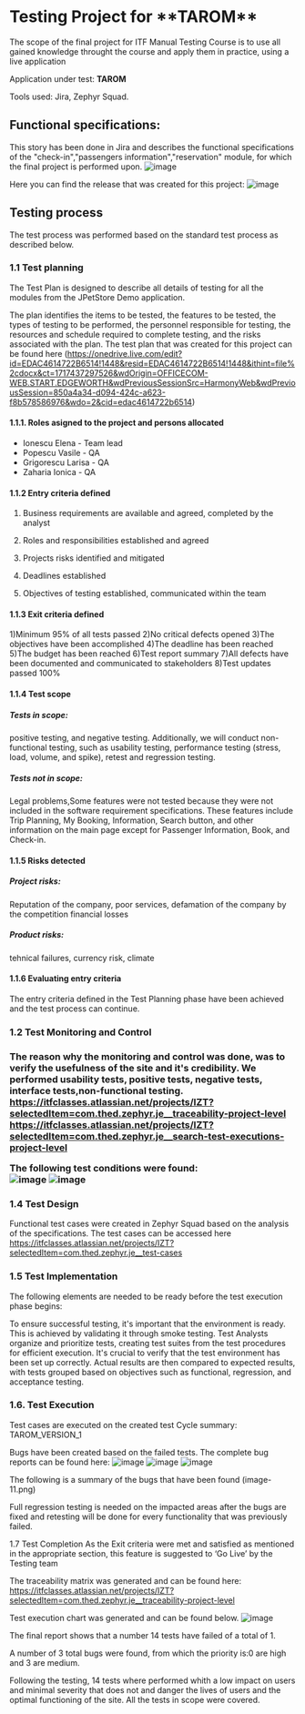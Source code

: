 <h1>Testing Project for **TAROM**</h1>

The scope of the final project for ITF Manual Testing Course is to use all gained knowledge throught the course and apply them in practice, using a live application

Application under test: **TAROM**

Tools used: Jira, Zephyr Squad.

<h2>Functional specifications:</h2>

This story has been done  in Jira and describes the functional specifications of the "check-in","passengers information","reservation" module, for which the final project is performed upon.
![image](https://github.com/user-attachments/assets/7329909a-d391-4c57-8d2f-8bc38becd794)

Here you can find the release that was created for this project:
![image](https://github.com/user-attachments/assets/fead660f-ffc7-4702-abd9-15b46bdd9650)

<h2>Testing process</h2>

The test process was performed based on the standard test process as described below.

<h3>1.1 Test planning</h3>

The Test Plan is designed to describe all details of testing for all the modules from the JPetStore Demo application.

The plan identifies the items to be tested, the features to be tested, the types of testing to be performed, the personnel responsible for testing, the resources and schedule required to complete testing, and the risks associated with the plan. 
The test plan that was created for this project can be found here
(https://onedrive.live.com/edit?id=EDAC4614722B6514!1448&resid=EDAC4614722B6514!1448&ithint=file%2cdocx&ct=1717437297526&wdOrigin=OFFICECOM-WEB.START.EDGEWORTH&wdPreviousSessionSrc=HarmonyWeb&wdPreviousSession=850a4a34-d094-424c-a623-f8b578586976&wdo=2&cid=edac4614722b6514)

<h4>1.1.1. Roles asigned to the project and persons allocated</h4>
<ul>
  <li>Ionescu Elena - Team lead</li> 
  <li>Popescu Vasile - QA</li>
  <li>Grigorescu Larisa - QA</li>
  <li>Zaharia Ionica - QA</li>
</ul>

<h4> 1.1.2 Entry criteria defined </h4>

1) Business requirements are available and agreed, completed by the analyst 

2) Roles and responsibilities established and agreed 

3) Projects risks identified and mitigated  

4) Deadlines established 

5) Objectives of testing established, communicated within the team 

<h4> 1.1.3 Exit criteria defined </h4>

1)Minimum 95% of all tests passed							2)No critical defects opened								3)The objectives have been accomplished						4)The deadline has been reached							5)The budget has been reached								6)Test report summary 										7)All defects have been documented and communicated to stakeholders		8)Test updates passed 100% 

<h4> 1.1.4 Test scope</h4>

<h5> Tests in scope: </h5>

positive testing, and negative testing. Additionally, we will conduct non-functional testing, such as usability testing, performance testing (stress, load, volume, and spike), retest and regression testing. 

<h5>Tests not in scope: </h5>

 Legal problems,Some features were not tested because they were not included in the software requirement specifications. These features include Trip Planning, My Booking, Information, Search button, and other information on the main page except for Passenger Information, Book, and Check-in. 

<h4>1.1.5 Risks detected</h4>

<h5>Project risks:</h5>
Reputation of the company, poor services, defamation of the company by the competition financial losses


<h5> Product risks: </h5>

tehnical failures, currency risk, climate

<h4>1.1.6 Evaluating entry criteria</h4>

The entry criteria defined in the Test Planning phase have been achieved and the test process can continue.

<h3>1.2 Test Monitoring and Control<h3>

The reason why the monitoring and control was done, was to verify the usefulness of the site and it's credibility.
We performed usability tests, positive tests, negative tests, interface tests,non-functional testing. 
https://itfclasses.atlassian.net/projects/IZT?selectedItem=com.thed.zephyr.je__traceability-project-level
https://itfclasses.atlassian.net/projects/IZT?selectedItem=com.thed.zephyr.je__search-test-executions-project-level


The following test conditions were found: <br>
![image](https://github.com/ZahariaI/Tarom-Jira/assets/166908547/7f8c9a93-bf15-4b06-9726-af77775ced09)
![image](https://github.com/ZahariaI/Tarom-Jira/assets/166908547/8e848e0f-3ae2-4883-b682-b55058797399)





<h3> 1.4 Test Design</h3>

Functional test cases were created in Zephyr Squad based on the analysis of the specifications. The test cases can be accessed here
https://itfclasses.atlassian.net/projects/IZT?selectedItem=com.thed.zephyr.je__test-cases

<h3>1.5 Test Implementation</h3>

The following elements are needed to be ready before the test execution phase begins:

To ensure successful testing, it's important that the environment is ready. This is achieved by validating it through smoke testing. Test Analysts organize and prioritize tests, creating test suites from the test procedures for efficient execution. It's crucial to verify that the test environment has been set up correctly. Actual results are then compared to expected results, with tests grouped based on objectives such as functional, regression, and acceptance testing. 

<h3>1.6. Test Execution </h3>

Test cases are executed on the created test Cycle summary: TAROM_VERSION_1

Bugs have been created based on the failed tests. The complete bug reports can be found here: 
![image](https://github.com/ZahariaI/Tarom-Jira/assets/166908547/14a4508d-a60d-4855-9020-822851b64427)
![image](https://github.com/ZahariaI/Tarom-Jira/assets/166908547/146ab92f-8f06-4a06-8cba-3eaf436c6998)
![image](https://github.com/ZahariaI/Tarom-Jira/assets/166908547/cb4313c7-919b-414e-bbf1-9a60e3729afb)

The following is a summary of the bugs that have been found
(image-11.png)

Full regression testing is needed on the impacted areas after the bugs are fixed and retesting will be done for every functionality that was previously failed.

1.7 Test Completion
As the Exit criteria were met and satisfied as mentioned in the appropriate section, this feature is suggested to ‘Go Live’ by the Testing team

The traceability matrix was generated and can be found here:
https://itfclasses.atlassian.net/projects/IZT?selectedItem=com.thed.zephyr.je__traceability-project-level

Test execution chart was generated and can be found below. 
![image](https://github.com/ZahariaI/Tarom-Jira/assets/166908547/8fdce5ae-1311-4d4e-9963-c2c016e02598)


The final report shows that a number 14 tests have failed of a total of 1.

A number of 3 total bugs were found, from which the priority is:0 are high and 3 are medium.

Following the testing, 14 tests where performed whith a low impact on users and minimal severity that does not and danger the lives of users and the optimal functioning of the site. All the tests in scope were covered.  
